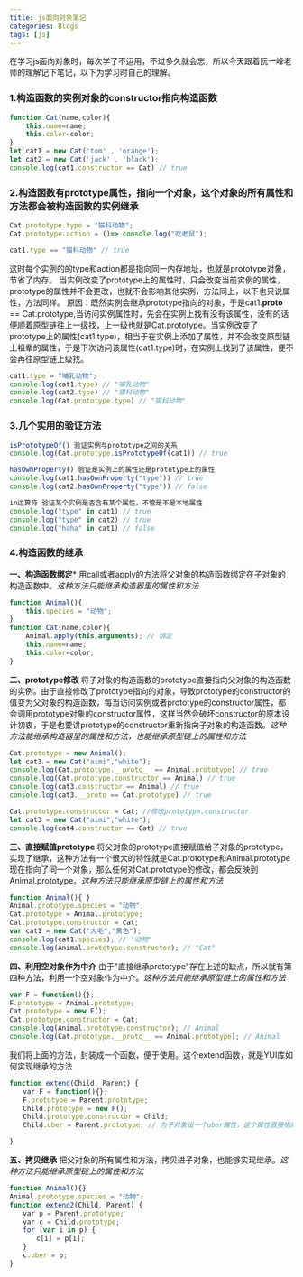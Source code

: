 ```yaml
---
title: js面向对象笔记
categories: Blogs
tags: [js]
---
```

在学习js面向对象时，每次学了不运用，不过多久就会忘，所以今天跟着阮一峰老师的理解记下笔记，以下为学习时自己的理解。<!--more-->
### 1.构造函数的实例对象的constructor指向构造函数	
```javascript
function Cat(name,color){
	this.name=name;
	this.color=color;
}
let cat1 = new Cat('tom' , 'orange');
let cat2 = new Cat('jack' , 'black');
console.log(cat1.constructor == Cat) // true
```

### 2.构造函数有prototype属性，指向一个对象，这个对象的所有属性和方法都会被构造函数的实例继承

```javascript
Cat.prototype.type = "猫科动物";
Cat.prototype.action = ()=> console.log("吃老鼠");

cat1.type == "猫科动物" // true
```

这时每个实例的的type和action都是指向同一内存地址，也就是prototype对象，节省了内存。
当实例改变了prototype上的属性时，只会改变当前实例的属性，prototype的属性并不会更改，也就不会影响其他实例，方法同上，以下也只说属性，方法同样。
原因：既然实例会继承prototype指向的对象，于是cat1.__proto__ == Cat.prototype,当访问实例属性时，先会在实例上找有没有该属性，没有的话便顺着原型链往上一级找，上一级也就是Cat.prototype。当实例改变了prototype上的属性(cat1.type)，相当于在实例上添加了属性，并不会改变原型链上祖辈的属性，于是下次访问该属性(cat1.type)时，在实例上找到了该属性，便不会再往原型链上级找。

```javascript
cat1.type = "哺乳动物";
console.log(cat1.type) // "哺乳动物"
console.log(cat2.type) // "猫科动物"
console.log(Cat.prototype.type) // "猫科动物"
```

### 3.几个实用的验证方法

```javascript
isPrototypeOf() 验证实例与prototype之间的关系
console.log(Cat.prototype.isPrototypeOf(cat1)) // true

hasOwnProperty() 验证是实例上的属性还是prototype上的属性
console.log(cat1.hasOwnProperty("type")) // true
console.log(cat2.hasOwnProperty("type")) // false

in运算符 验证某个实例是否含有某个属性，不管是不是本地属性
console.log("type" in cat1) // true
console.log("type" in cat2) // true
console.log("haha" in cat1) // false
```

### 4.构造函数的继承

**一、构造函数绑定***
用call或者apply的方法将父对象的构造函数绑定在子对象的构造函数中。*这种方法只能继承构造器里的属性和方法*
```javascript
function Animal(){
	this.species = "动物";
}
function Cat(name,color){
	Animal.apply(this,arguments); // 绑定
	this.name=name;
	this.color=color;
}
``` 

**二、prototype修改**
将子对象的构造函数的prototype直接指向父对象的构造函数的实例。由于直接修改了prototype指向的对象，导致prototype的constructor的值变为父对象的构造函数，每当访问实例或者prototype的constructor属性，都会调用prototype对象的constructor属性，这样当然会破坏constructor的原本设计初衷，于是也要讲prototype的constructor重新指向子对象的构造函数。*这种方法能继承构造器里的属性和方法，也能继承原型链上的属性和方法*
```javascript
Cat.prototype = new Animal();
let cat3 = new Cat("aimi","white");
console.log(Cat.prototype.__proto__ == Animal.prototype) // true
console.log(Cat.prototype.constructor == Animal) // true
console.log(cat3.constructor == Animal) // true
console.log(cat3.__proto == Cat.prototype) // true

Cat.prototype.constructor = Cat; //修改prototype.constructor
let cat3 = new Cat("aimi","white");
console.log(cat4.constructor == Cat) // true
```

**三、直接赋值prototype** 
将父对象的prototype直接赋值给子对象的prototype，实现了继承，这种方法有一个很大的特性就是Cat.prototype和Animal.prototype现在指向了同一个对象，那么任何对Cat.prototype的修改，都会反映到Animal.prototype。*这种方法只能继承原型链上的属性和方法*
```javascript
function Animal(){ }
Animal.prototype.species = "动物";
Cat.prototype = Animal.prototype;
Cat.prototype.constructor = Cat;
var cat1 = new Cat("大毛","黄色");
console.log(cat1.species); // "动物"
console.log(Animal.prototype.constructor); // "Cat"
```

**四、利用空对象作为中介**
由于"直接继承prototype"存在上述的缺点，所以就有第四种方法，利用一个空对象作为中介。*这种方法只能继承原型链上的属性和方法*
```javascript
var F = function(){};
F.prototype = Animal.prototype;
Cat.prototype = new F();
Cat.prototype.constructor = Cat;
console.log(Animal.prototype.constructor); // Animal
console.log(Cat.prototype.__proto__ == Animal.prototype); // Animal
```
我们将上面的方法，封装成一个函数，便于使用。这个extend函数，就是YUI库如何实现继承的方法
```javascript
function extend(Child, Parent) {
　　var F = function(){};
　　F.prototype = Parent.prototype;
　　Child.prototype = new F();
　　Child.prototype.constructor = Child;
　　Child.uber = Parent.prototype; // 为子对象设一个uber属性，这个属性直接指向父对象的prototype属性

}
```

**五、拷贝继承**
把父对象的所有属性和方法，拷贝进子对象，也能够实现继承。*这种方法只能继承原型链上的属性和方法*
```javascript
function Animal(){}
Animal.prototype.species = "动物";
function extend2(Child, Parent) {
　　var p = Parent.prototype;
　　var c = Child.prototype;
　　for (var i in p) {
　　　　c[i] = p[i];
　　}
　　c.uber = p;
}
```
